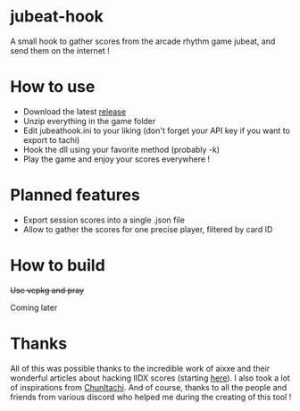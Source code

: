 # jubeat-hook
A small hook to gather scores from the arcade rhythm game jubeat, and send them on the internet !

# How to use

* Download the latest [release](https://github.com/Meta-link/jubeat-hook/releases)
* Unzip everything in the game folder
* Edit jubeathook.ini to your liking (don't forget your API key if you want to export to tachi)
* Hook the dll using your favorite method (probably -k)
* Play the game and enjoy your scores everywhere !

# Planned features

* Export session scores into a single .json file
* Allow to gather the scores for one precise player, filtered by card ID

# How to build

~~Use vcpkg and pray~~

Coming later

# Thanks

All of this was possible thanks to the incredible work of aixxe and their wonderful articles about hacking IIDX scores (starting [here](https://aixxe.net/2019/06/iidx-score-data)). I also took a lot of inspirations from  [ChunItachi](https://github.com/tomatosoupcan/ChunItachi). And of course, thanks to all the people and friends from various discord who helped me during the creating of this tool !
